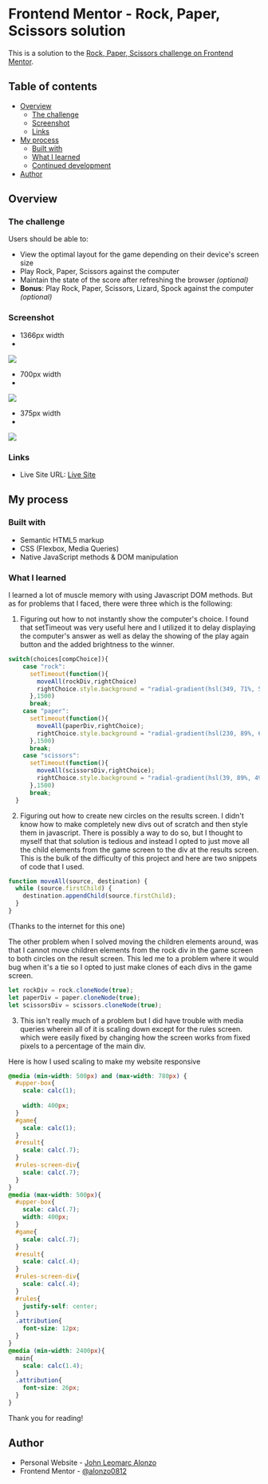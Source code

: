 # Frontend Mentor - Rock, Paper, Scissors solution

This is a solution to the [Rock, Paper, Scissors challenge on Frontend Mentor](https://www.frontendmentor.io/challenges/rock-paper-scissors-game-pTgwgvgH).

## Table of contents

- [Overview](#overview)
  - [The challenge](#the-challenge)
  - [Screenshot](#screenshot)
  - [Links](#links)
- [My process](#my-process)
  - [Built with](#built-with)
  - [What I learned](#what-i-learned)
  - [Continued development](#continued-development)
- [Author](#author)


## Overview

### The challenge

Users should be able to:

- View the optimal layout for the game depending on their device's screen size
- Play Rock, Paper, Scissors against the computer
- Maintain the state of the score after refreshing the browser _(optional)_
- **Bonus**: Play Rock, Paper, Scissors, Lizard, Spock against the computer _(optional)_

### Screenshot

- 1366px width
- 
![](./screenshot.png)
- 700px width
- 
![](./700pxscreenshot.png)
- 375px width
- 
![](./375pxscreenshot.png)

### Links

- Live Site URL: [Live Site](alonzo0812.github.io/rps-website/)

## My process

### Built with

- Semantic HTML5 markup
- CSS (Flexbox, Media Queries)
- Native JavaScript methods & DOM manipulation


### What I learned

I learned a lot of muscle memory with using Javascript DOM methods. But as for problems that I faced, there were three which is the following:

1. Figuring out how to not instantly show the computer's choice. I found that setTimeout was very useful here and I utilized it to delay displaying the computer's answer as well as delay the showing of the play again button and the added brightness to the winner.

```js
switch(choices[compChoice]){
    case "rock":
      setTimeout(function(){
        moveAll(rockDiv,rightChoice)
        rightChoice.style.background = "radial-gradient(hsl(349, 71%, 52%), hsl(349, 70%, 56%))"
      },1500)
      break;
    case "paper":
      setTimeout(function(){
        moveAll(paperDiv,rightChoice);
        rightChoice.style.background = "radial-gradient(hsl(230, 89%, 62%) , hsl(230, 89%, 65%))";
      },1500)
      break;
    case "scissors":
      setTimeout(function(){
        moveAll(scissorsDiv,rightChoice);
        rightChoice.style.background = "radial-gradient(hsl(39, 89%, 49%),hsl(40, 84%, 53%))"
      },1500)
      break;
  }
```


2.  Figuring out how to create new circles on the results screen. I didn't know how to make completely new divs out of scratch and then style them in javascript. There is possibly a way to do so, but I thought to myself that that solution is tedious and instead I opted to just move all the child elements from the game screen to the div at the results screen. This is the bulk of the difficulty of this project and here are two snippets of code that I used.


```js
function moveAll(source, destination) {
  while (source.firstChild) {
    destination.appendChild(source.firstChild);
  }
}
```
(Thanks to the internet for this one)

The other problem when I solved moving the children elements around, was that I cannot move children elements from the rock div in the game screen to both circles on the result screen. This led me to a problem where it would bug when it's a tie so I opted to just make clones of each divs in the game screen.
```js
let rockDiv = rock.cloneNode(true);
let paperDiv = paper.cloneNode(true);
let scissorsDiv = scissors.cloneNode(true);
```

3. This isn't really much of a problem but I did have trouble with media queries wherein all of it is scaling down except for the rules screen. which were easily fixed by changing how the screen works from fixed pixels to a percentage of the main div.

Here is how I used scaling to make my website responsive
```css
@media (min-width: 500px) and (max-width: 780px) {
  #upper-box{
    scale: calc(1);
    
    width: 400px;
  }
  #game{
    scale: calc(1);
  }
  #result{
    scale: calc(.7);
  }
  #rules-screen-div{
    scale: calc(.7);
  }
}
@media (max-width: 500px){
  #upper-box{
    scale: calc(.7);
    width: 400px;
  }
  #game{
    scale: calc(.7);
  }
  #result{
    scale: calc(.4);
  }
  #rules-screen-div{
    scale: calc(.4);
  }
  #rules{
    justify-self: center;
  }
  .attribution{
    font-size: 12px;
  }
}
@media (min-width: 2400px){
  main{
    scale: calc(1.4);
  }
  .attribution{
    font-size: 26px;
  }
}
```


Thank you for reading!

## Author

- Personal Website - [John Leomarc Alonzo](acelmor.com)
- Frontend Mentor - [@alonzo0812](https://www.frontendmentor.io/profile/alonzo0812)




